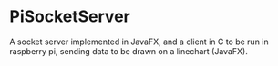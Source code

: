 # PiSocketServer
A socket server implemented in JavaFX, and a client in C to be run in raspberry pi, sending data to be drawn on a linechart (JavaFX).
